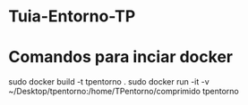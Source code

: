 # Tuia-Entorno-TP

# Comandos para inciar docker

sudo docker build -t tpentorno .
sudo docker run -it -v ~/Desktop/tpentorno:/home/TPentorno/comprimido tpentorno

